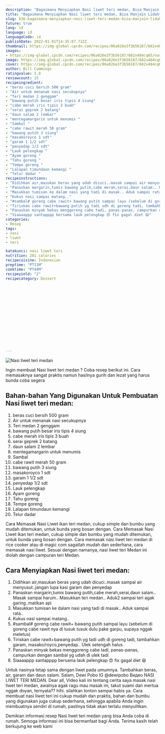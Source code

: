 ```yaml
---
description: "Bagaimana Menyiapkan Nasi liwet teri medan, Bisa Manjain Lidah"
title: "Bagaimana Menyiapkan Nasi liwet teri medan, Bisa Manjain Lidah"
slug: 636-bagaimana-menyiapkan-nasi-liwet-teri-medan-bisa-manjain-lidah
future: true
lang: id
language: id
languageCode: id
publishDate: 2022-01-01T14:35:07.712Z 
thumbnail: https://img-global.cpcdn.com/recipes/06a826e3f3b56187/682x484cq65/nasi-liwet-teri-medan-foto-resep-utama.webp
images:
- https://img-global.cpcdn.com/recipes/06a826e3f3b56187/682x484cq65/nasi-liwet-teri-medan-foto-resep-utama.webp
image: https://img-global.cpcdn.com/recipes/06a826e3f3b56187/682x484cq65/nasi-liwet-teri-medan-foto-resep-utama.webp
cover: https://img-global.cpcdn.com/recipes/06a826e3f3b56187/682x484cq65/nasi-liwet-teri-medan-foto-resep-utama.webp
author: Bill Cummings
ratingvalue: 3.8
reviewcount: 15
recipeingredient:
- "beras cuci bersih 500 gram"
- "Air untuk menanak nasi secukupnya"
- "Teri medan 2 genggam"
- "bawang putih besar iris tipis 4 siung"
- "cabe merah iris tipis 3 buah"
- "serai geprek 2 batang"
- "daun salam 2 lembar"
- "mentegamargarin untuk menumis "
- "Sambal "
- "cabe rawit merah 50 gram"
- "bawang putih 3 siung"
- "masakoroyco 1 sdt"
- "garam 1 1/2 sdt"
- "penyedap 1/2 sdt"
- "Lauk pelengkap "
- "Ayam goreng "
- "Tahu goreng "
- "Tempe goreng "
- "Lalapan timundaun kemangi "
- "Telur dadar "
recipeinstructions:
- "Didihkan air,masukan beras yang udah dicuci..masak sampai air menyusut..jangan lupa kasi garam dan penyedap"
- "Panaskan margarin,tumis bawang putih,cabe merah,serai,daun salam.. Masak sampai harum.. Masukkan teri medan.. Aduk2 sampai teri agak garing..matikan api"
- "Masukkan tumisan ke dalam nasi yang tadi di masak.. Aduk sampai rata.."
- "Kukus nasi sampai matang.."
- "#sambal# goreng cabe rawit+ bawang putih sampai layu (sebelum di goreng cabe rawit nya di tusuk tusuk dulu pake garpu, supaya nggak meletus)"
- "Tiriskan cabe rawit+bawang putih yg tadi udh di goreng tadi, tambahkan garam, masako/royco,penyedap.. Ulek setengah halus"
- "Panaskan minyak bekas menggoreng cabe tadi, panas-panas, campurkan dengan sambal yg udah di ulek tadi"
- "Siaaaappp santapppp bersama lauk pelengkap 😍 fix gagal diet 😆"
categories:
- Resep
tags:
- nasi
- liwet
- teri

katakunci: nasi liwet teri 
nutrition: 281 calories
recipecuisine: Indonesian
preptime: "PT11M"
cooktime: "PT44M"
recipeyield: "2"
recipecategory: Dessert


     
    
    
    
    
    
    
    
    
    
    
      
    
---
```



![Nasi liwet teri medan](https://img-global.cpcdn.com/recipes/06a826e3f3b56187/682x484cq65/nasi-liwet-teri-medan-foto-resep-utama.webp)

Ingin membuat Nasi liwet teri medan ? Coba resep berikut ini. Cara memasaknya sangat praktis namun hasilnya gurih dan lezat yang harus bunda coba segera

<!--inarticleads1-->

## Bahan-bahan Yang Digunakan Untuk Pembuatan Nasi liwet teri medan:

1. beras cuci bersih 500 gram
1. Air untuk menanak nasi secukupnya
1. Teri medan 2 genggam
1. bawang putih besar iris tipis 4 siung
1. cabe merah iris tipis 3 buah
1. serai geprek 2 batang
1. daun salam 2 lembar
1. mentegamargarin untuk menumis 
1. Sambal 
1. cabe rawit merah 50 gram
1. bawang putih 3 siung
1. masakoroyco 1 sdt
1. garam 1 1/2 sdt
1. penyedap 1/2 sdt
1. Lauk pelengkap 
1. Ayam goreng 
1. Tahu goreng 
1. Tempe goreng 
1. Lalapan timundaun kemangi 
1. Telur dadar 

Cara Memasak Nasi Liwet ikan teri medan, cukup simple dan bumbu yang mudah ditemukan, untuk bunda yang bosan dengan. Cara Memasak Nasi Liwet ikan teri medan, cukup simple dan bumbu yang mudah ditemukan, untuk bunda yang bosan dengan. Cara memasak nasi liwet teri medan di rice cooker atau di magic com sagatlah mudah dan sederhana, cara memasak nasi liwet. Sesuai dengan namanya, nasi liwet teri Medan ini diolah dengan campuran teri Medan. 

<!--inarticleads2-->

## Cara Menyiapkan Nasi liwet teri medan:

1. Didihkan air,masukan beras yang udah dicuci..masak sampai air menyusut..jangan lupa kasi garam dan penyedap
1. Panaskan margarin,tumis bawang putih,cabe merah,serai,daun salam.. Masak sampai harum.. Masukkan teri medan.. Aduk2 sampai teri agak garing..matikan api
1. Masukkan tumisan ke dalam nasi yang tadi di masak.. Aduk sampai rata..
1. Kukus nasi sampai matang..
1. #sambal# goreng cabe rawit+ bawang putih sampai layu (sebelum di goreng cabe rawit nya di tusuk tusuk dulu pake garpu, supaya nggak meletus)
1. Tiriskan cabe rawit+bawang putih yg tadi udh di goreng tadi, tambahkan garam, masako/royco,penyedap.. Ulek setengah halus
1. Panaskan minyak bekas menggoreng cabe tadi, panas-panas, campurkan dengan sambal yg udah di ulek tadi
1. Siaaaappp santapppp bersama lauk pelengkap 😍 fix gagal diet 😆


Untuk nasinya tetap sama dengan liwet pada umumnya. Tambahkan beras, air, garam dan daun salam. Salam, Dewi Pobo IG @dewipobo Видео NASI LIWET TERI MEDAN. Dear all, Video kali ini tentang cerita saya masak nasi liwet teri medan, awalnya agak ragu mau masak ini, takut suami dan mertua nggak doyan, ternyata?? hihi. silahkan tonton sampai habis ya. Cara membuat nasi liwet teri ini cukup mudah dan praktis, bahan dan bumbu yang digunakan juga cukup sederhana, sehingga apabila Anda ingin membuatnya sendiri di rumah, pastinya tidak akan terlalu menyulitkan. 

Demikian informasi  resep Nasi liwet teri medan   yang bisa Anda coba di rumah. Semoga informasi ini bisa bermanfaat bagi Anda. Terima kasih telah berkujung ke web kami
